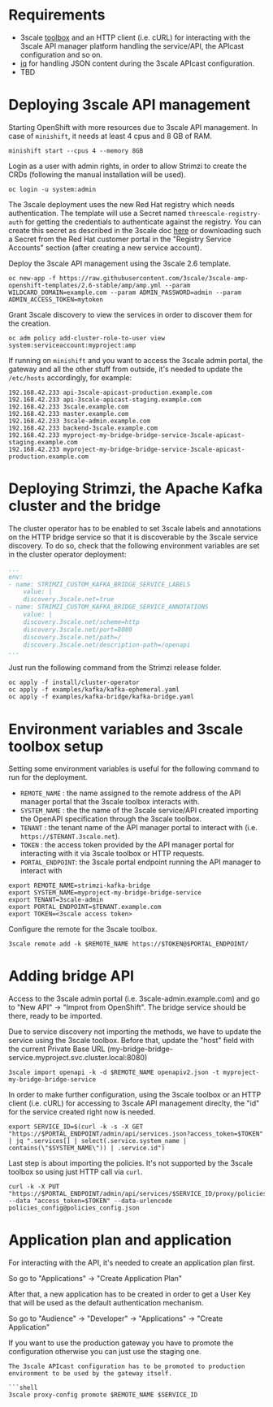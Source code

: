 # Requirements

* 3scale [toolbox](https://github.com/3scale/3scale_toolbox) and an HTTP client (i.e. cURL) for interacting with the 3scale API manager platform handling the service/API, the APIcast configuration and so on.
* [jq](https://stedolan.github.io/jq/) for handling JSON content during the 3scale APIcast configuration.
* TBD

# Deploying 3scale API management

Starting OpenShift with more resources due to 3scale API management.
In case of `minishift`, it needs at least 4 cpus and 8 GB of RAM.

```shell
minishift start --cpus 4 --memory 8GB
```

Login as a user with admin rights, in order to allow Strimzi to create the CRDs (following the manual installation will be used).

```shell
oc login -u system:admin
```

The 3scale deployment uses the new Red Hat registry which needs authentication.
The template will use a Secret named `threescale-registry-auth` for getting the credentials to authenticate against the registry.
You can create this secret as described  in the 3scale doc [here](https://access.redhat.com/documentation/en-us/red_hat_3scale_api_management/2.6/html/installing_3scale/onpremises-installation#deploying-threescale-on-openshift-using-a-template) or downloading such a Secret from the Red Hat customer portal in the "Registry Service Accounts" section (after creating a new service account).

Deploy the 3scale API management using the 3scale 2.6 template.

```shell
oc new-app -f https://raw.githubusercontent.com/3scale/3scale-amp-openshift-templates/2.6-stable/amp/amp.yml --param WILDCARD_DOMAIN=example.com --param ADMIN_PASSWORD=admin --param ADMIN_ACCESS_TOKEN=mytoken
```

Grant 3scale discovery to view the services in order to discover them for the creation.

```shell
oc adm policy add-cluster-role-to-user view system:serviceaccount:myproject:amp
```

If running on `minishift` and you want to access the 3scale admin portal, the gateway and all the other stuff from outside, it's needed to update the `/etc/hosts` accordingly, for example:

```shell
192.168.42.233 api-3scale-apicast-production.example.com
192.168.42.233 api-3scale-apicast-staging.example.com
192.168.42.233 3scale.example.com
192.168.42.233 master.example.com
192.168.42.233 3scale-admin.example.com
192.168.42.233 backend-3scale.example.com
192.168.42.233 myproject-my-bridge-bridge-service-3scale-apicast-staging.example.com
192.168.42.233 myproject-my-bridge-bridge-service-3scale-apicast-production.example.com
```

# Deploying Strimzi, the Apache Kafka cluster and the bridge

The cluster operator has to be enabled to set 3scale labels and annotations on the HTTP bridge service so that it is discoverable by the 3scale service discovery.
To do so, check that the following environment variables are set in the cluster operator deployment:

```yaml
...
env:
- name: STRIMZI_CUSTOM_KAFKA_BRIDGE_SERVICE_LABELS
    value: |
    discovery.3scale.net=true
- name: STRIMZI_CUSTOM_KAFKA_BRIDGE_SERVICE_ANNOTATIONS
    value: |
    discovery.3scale.net/scheme=http
    discovery.3scale.net/port=8080
    discovery.3scale.net/path=/
    discovery.3scale.net/description-path=/openapi
...
```

Just run the following command from the Strimzi release folder.

```shell
oc apply -f install/cluster-operator
oc apply -f examples/kafka/kafka-ephemeral.yaml
oc apply -f examples/kafka-bridge/kafka-bridge.yaml
```

# Environment variables and 3scale toolbox setup

Setting some environment variables is useful for the following command to run for the deployment.

* `REMOTE_NAME` : the name assigned to the remote address of the API manager portal that the 3scale toolbox interacts with.
* `SYSTEM_NAME` : the the name of the 3scale service/API created importing the OpenAPI specification through the 3scale toolbox.
* `TENANT` : the tenant name of the API manager portal to interact with (i.e. `https://$TENANT.3scale.net`).
* `TOKEN` : the access token provided by the API manager portal for interacting with it via 3scale toolbox or HTTP requests.
* `PORTAL_ENDPOINT`: the 3scale portal endpoint running the API manager to interact with

```shell
export REMOTE_NAME=strimzi-kafka-bridge
export SYSTEM_NAME=myproject-my-bridge-bridge-service
export TENANT=3scale-admin
export PORTAL_ENDPOINT=$TENANT.example.com
export TOKEN=<3scale access token>
```

Configure the remote for the 3scale toolbox.

```shell
3scale remote add -k $REMOTE_NAME https://$TOKEN@$PORTAL_ENDPOINT/
```

# Adding bridge API

Access to the 3scale admin portal (i.e. 3scale-admin.example.com) and go to "New API" -> "Improt from OpenShift".
The bridge service should be there, ready to be imported.

Due to service discovery not importing the methods, we have to update the service using the 3scale toolbox.
Before that, update the "host" field with the current Private Base URL (my-bridge-bridge-service.myproject.svc.cluster.local:8080)

```shell
3scale import openapi -k -d $REMOTE_NAME openapiv2.json -t myproject-my-bridge-bridge-service
```

In order to make further configuration, using the 3scale toolbox or an HTTP client (i.e. cURL) for accessing to 3scale API management direclty, the "id" for the service created right now is needed.

```shell
export SERVICE_ID=$(curl -k -s -X GET "https://$PORTAL_ENDPOINT/admin/api/services.json?access_token=$TOKEN" | jq ".services[] | select(.service.system_name | contains(\"$SYSTEM_NAME\")) | .service.id")
```

Last step is about importing the policies.
It's not supported by the 3scale toolbox so using just HTTP call via `curl`.

```shell
curl -k -X PUT "https://$PORTAL_ENDPOINT/admin/api/services/$SERVICE_ID/proxy/policies.json" --data "access_token=$TOKEN" --data-urlencode policies_config@policies_config.json
```

# Application plan and application

For interacting with the API, it's needed to create an application plan first.

So go to "Applications" -> "Create Application Plan"

After that, a new application has to be created in order to get a User Key that will be used as the default authentication mechanism.

So go to "Audience" -> "Developer" -> "Applications" -> "Create Application"

If you want to use the production gateway you have to promote the configuration otherwise you can just use the staging one.

```shell
The 3scale APIcast configuration has to be promoted to production environment to be used by the gateway itself.

```shell
3scale proxy-config promote $REMOTE_NAME $SERVICE_ID
```